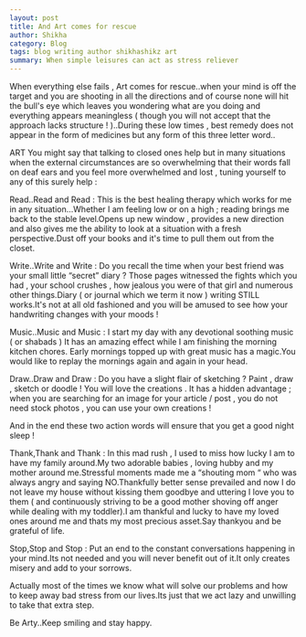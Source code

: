 ```yaml
---  
layout: post
title: And Art comes for rescue
author: Shikha
category: Blog
tags: blog writing author shikhashikz art
summary: When simple leisures can act as stress reliever 	
---
```


When everything else fails , Art comes for rescue..when your mind is off the target and you are shooting in all the directions and of course none will hit the bull's eye which leaves you wondering what are you doing and everything appears meaningless ( though you will not accept that the approach lacks structure ! )..During these low times , best remedy does not appear in the form of medicines but any form of this three letter word..

ART
You might say that talking to closed ones help but in many situations when the external circumstances are so overwhelming that their words fall on deaf ears and you feel more overwhelmed and lost , tuning yourself to any of this surely help :

Read..Read and Read : This is the best healing therapy which works for me in any situation…Whether I am feeling low or on a high ; reading brings me back to the stable level.Opens up new window , provides a new direction and also gives me the ability to look at a situation with a fresh perspective.Dust off your books and it's time to pull them out from the closet.

Write..Write and Write : Do you recall the time when your best friend was your small little “secret” diary ? Those pages witnessed the fights which you had , your school crushes , how jealous you were of that girl and numerous other things.Diary ( or journal which we term it now ) writing STILL works.It's not at all old fashioned and you will be amused to see how your handwriting changes with your moods !

Music..Music and Music : I start my day with any devotional soothing music ( or shabads ) It has an amazing effect while I am finishing the morning kitchen chores. Early mornings topped up with great music has a magic.You would like to replay the mornings again and again in your head.

Draw..Draw and Draw : Do you have a slight flair of sketching ? Paint , draw , sketch or doodle ! You will love the creations . It has a hidden advantage ; when you are searching for an image for your article / post , you do not need stock photos , you can use your own creations !

And in the end these two action words will ensure that you get a good night sleep !

Thank,Thank and Thank : In this mad rush , I used to miss how lucky I am to have my family around.My two adorable babies , loving hubby and my mother around me.Stressful moments made me a “shouting mom “ who was always angry and saying NO.Thankfully better sense prevailed and now I do not leave my house without kissing them goodbye and uttering I love you to them ( and continuously striving to be a good mother shoving off anger while dealing with my toddler).I am thankful and lucky to have my loved ones around me and thats my most precious asset.Say thankyou and be grateful of life.

Stop,Stop and Stop : Put an end to the constant conversations happening in your mind.Its not needed and you will never benefit out of it.It only creates misery and add to your sorrows.

Actually most of the times we know what will solve our problems and how to keep away bad stress from our lives.Its just that we act lazy and unwilling to take that extra step.

Be Arty..Keep smiling and stay happy.
